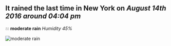 ## It rained the last time in New York on *August 14th 2016 around 04:04 pm*
💧💧  **moderate rain** *Humidity 45%*

![moderate rain](http://openweathermap.org/img/w/10d.png)
